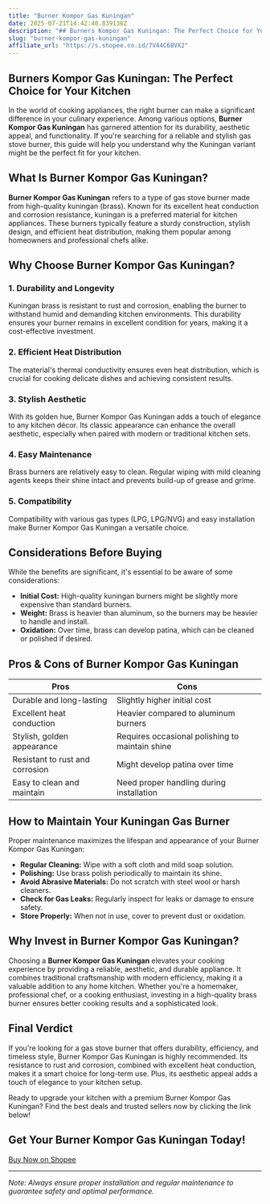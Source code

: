 ```yaml
---
title: "Burner Kompor Gas Kuningan"
date: 2025-07-21T14:42:40.839136Z
description: "## Burners Kompor Gas Kuningan: The Perfect Choice for Your Kitchen..."
slug: "burner-kompor-gas-kuningan"
affiliate_url: "https://s.shopee.co.id/7V44C68VX2"
---
```

## Burners Kompor Gas Kuningan: The Perfect Choice for Your Kitchen

In the world of cooking appliances, the right burner can make a significant difference in your culinary experience. Among various options, **Burner Kompor Gas Kuningan** has garnered attention for its durability, aesthetic appeal, and functionality. If you're searching for a reliable and stylish gas stove burner, this guide will help you understand why the Kuningan variant might be the perfect fit for your kitchen.

## What Is Burner Kompor Gas Kuningan?

**Burner Kompor Gas Kuningan** refers to a type of gas stove burner made from high-quality kuningan (brass). Known for its excellent heat conduction and corrosion resistance, kuningan is a preferred material for kitchen appliances. These burners typically feature a sturdy construction, stylish design, and efficient heat distribution, making them popular among homeowners and professional chefs alike.

## Why Choose Burner Kompor Gas Kuningan?

### 1. Durability and Longevity
Kuningan brass is resistant to rust and corrosion, enabling the burner to withstand humid and demanding kitchen environments. This durability ensures your burner remains in excellent condition for years, making it a cost-effective investment.

### 2. Efficient Heat Distribution
The material's thermal conductivity ensures even heat distribution, which is crucial for cooking delicate dishes and achieving consistent results.

### 3. Stylish Aesthetic
With its golden hue, Burner Kompor Gas Kuningan adds a touch of elegance to any kitchen décor. Its classic appearance can enhance the overall aesthetic, especially when paired with modern or traditional kitchen sets.

### 4. Easy Maintenance
Brass burners are relatively easy to clean. Regular wiping with mild cleaning agents keeps their shine intact and prevents build-up of grease and grime.

### 5. Compatibility
Compatibility with various gas types (LPG, LPG/NVG) and easy installation make Burner Kompor Gas Kuningan a versatile choice.

## Considerations Before Buying

While the benefits are significant, it's essential to be aware of some considerations:

- **Initial Cost:** High-quality kuningan burners might be slightly more expensive than standard burners.
- **Weight:** Brass is heavier than aluminum, so the burners may be heavier to handle and install.
- **Oxidation:** Over time, brass can develop patina, which can be cleaned or polished if desired.

## Pros & Cons of Burner Kompor Gas Kuningan

| Pros                                  | Cons                                          |
|---------------------------------------|----------------------------------------------|
| Durable and long-lasting            | Slightly higher initial cost               |
| Excellent heat conduction           | Heavier compared to aluminum burners      |
| Stylish, golden appearance           | Requires occasional polishing to maintain shine |
| Resistant to rust and corrosion     | Might develop patina over time            |
| Easy to clean and maintain          | Need proper handling during installation  |

## How to Maintain Your Kuningan Gas Burner

Proper maintenance maximizes the lifespan and appearance of your Burner Kompor Gas Kuningan:

- **Regular Cleaning:** Wipe with a soft cloth and mild soap solution.
- **Polishing:** Use brass polish periodically to maintain its shine.
- **Avoid Abrasive Materials:** Do not scratch with steel wool or harsh cleaners.
- **Check for Gas Leaks:** Regularly inspect for leaks or damage to ensure safety.
- **Store Properly:** When not in use, cover to prevent dust or oxidation.

## Why Invest in Burner Kompor Gas Kuningan?

Choosing a **Burner Kompor Gas Kuningan** elevates your cooking experience by providing a reliable, aesthetic, and durable appliance. It combines traditional craftsmanship with modern efficiency, making it a valuable addition to any home kitchen. Whether you're a homemaker, professional chef, or a cooking enthusiast, investing in a high-quality brass burner ensures better cooking results and a sophisticated look.

## Final Verdict

If you're looking for a gas stove burner that offers durability, efficiency, and timeless style, Burner Kompor Gas Kuningan is highly recommended. Its resistance to rust and corrosion, combined with excellent heat conduction, makes it a smart choice for long-term use. Plus, its aesthetic appeal adds a touch of elegance to your kitchen setup.

Ready to upgrade your kitchen with a premium Burner Kompor Gas Kuningan? Find the best deals and trusted sellers now by clicking the link below!

## Get Your Burner Kompor Gas Kuningan Today!

[Buy Now on Shopee](https://s.shopee.co.id/7V44C68VX2)

---

*Note: Always ensure proper installation and regular maintenance to guarantee safety and optimal performance.*